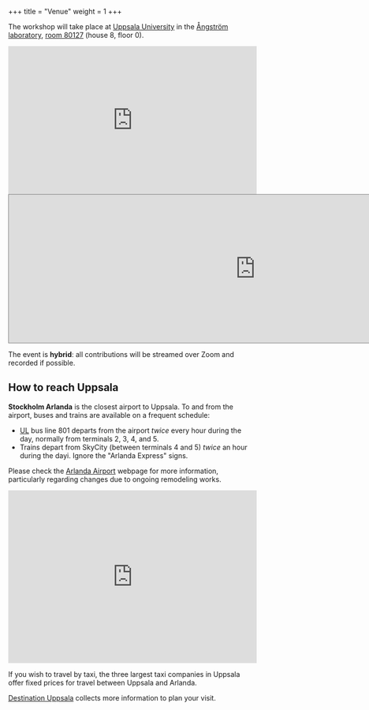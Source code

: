 +++
title = "Venue"
weight = 1
+++

The workshop will take place at [Uppsala University](https://uu.se) in the [Ångström laboratory](https://kemi.uu.se/angstrom),
[room 80127](https://use.mazemap.com/#v=1&center=17.647333,59.838009&zoom=17.1&zlevel=1&campusid=49&sharepoitype=poi&sharepoi=389926) (house 8, floor 0).


<iframe 
src="https://www.google.com/maps/embed?pb=!1m14!1m8!1m3!1d4009.2134913782074!2d17.6441267!3d59.8390632!3m2!1i1024!2i768!4f13.1!3m3!1m2!1s0x465fcbe00456a9c1%3A0x30900a218076ca4e!2s%C3%85ngstr%C3%B6mlaboratoriet!5e0!3m2!1sen!2sse!4v1648113390467!5m2!1sen!2sse"
width="100%" height="300" style="border:0;" allowfullscreen="" loading="lazy"
></iframe>

<iframe width="1000" height="300" frameborder="0" scrolling="no" marginheight="0" marginwidth="0" src="https://use.mazemap.com/embed.html#v=1&zlevel=1&center=17.647333,59.838009&zoom=17.1&sharepoitype=poi&sharepoi=389926&campusid=49&utm_medium=iframe" style="border: 1px solid grey" allow="geolocation"></iframe>

The event is **hybrid**: all contributions will be streamed over Zoom and
recorded if possible.


## How to reach Uppsala

**Stockholm Arlanda** is the closest airport to Uppsala. To and from the airport,
buses and trains are available on a frequent schedule:

- [UL](https://www.ul.se/en) bus line 801 departs from the airport *twice* every hour during the day,
  normally from terminals 2, 3, 4, and 5.
- Trains depart from SkyCity (between terminals 4 and 5) *twice* an hour during the dayi. Ignore the "Arlanda Express" signs.

Please check the [Arlanda Airport](https://www.swedavia.com/arlanda/) webpage for more information,
particularly regarding changes due to ongoing remodeling works.

<iframe src="https://www.google.com/maps/embed?pb=!1m28!1m12!1m3!1d128609.21943466969!2d17.645309782620185!3d59.75744049238999!2m3!1f0!2f0!3f0!3m2!1i1024!2i768!4f13.1!4m13!3e3!4m5!1s0x465f9d63c32d83fd%3A0x52f895a27e4e5c33!2sStockholm%20Arlanda%20Airport%20(ARN)%2C%20190%2045%20Stockholm-Arlanda!3m2!1d59.6497622!2d17.9237807!4m5!1s0x465fcbfb8532ab8d%3A0xaa4fe90a85820807!2sUppsala!3m2!1d59.8585638!2d17.6389267!5e0!3m2!1sen!2sse!4v1648113775999!5m2!1sen!2sse" 
width="100%" height="350" style="border:0;" allowfullscreen="" loading="lazy"
></iframe>

If you wish to travel by taxi, the three largest taxi companies in Uppsala offer
fixed prices for travel between Uppsala and Arlanda.

[Destination Uppsala](https://destinationuppsala.se/en/) collects more
information to plan your visit.


